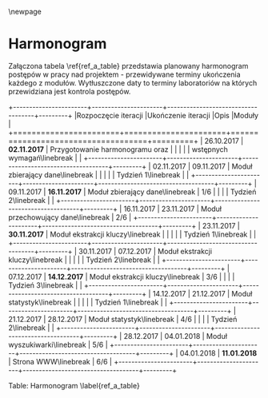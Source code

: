 \newpage
# Harmonogram

Załączona tabela \ref{ref_a_table} przedstawia planowany harmonogram postępów
w pracy nad projektem - przewidywane terminy ukończenia każdego z modułów.
Wytłuszczone daty to terminy laboratoriów na których przewidziana jest
kontrola postępów.

+-----------------------+----------------------+------------------------------------+---------+
|Rozpoczęcie iteracji   |Ukończenie iteracji   |Opis                                |Moduły   |
+=======================+======================+====================================+=========+
| 26.10.2017            | **02.11.2017**       | Przygotowanie harmonogramu oraz    |         |
|                       |                      | wstępnych wymagań\linebreak        |         |
+-----------------------+----------------------+------------------------------------+---------+
| 02.11.2017            | 09.11.2017           | Moduł zbierający dane\linebreak    |         |
|                       |                      | Tydzień 1\linebreak                |         |
+-----------------------+----------------------+------------------------------------+---------+
| 09.11.2017            | **16.11.2017**       | Moduł zbierający dane\linebreak    | 1/6     |
|                       |                      | Tydzień 2\linebreak                |         |
+-----------------------+----------------------+------------------------------------+---------+
| 16.11.2017            | 23.11.2017           | Moduł przechowujący dane\linebreak | 2/6     |
+-----------------------+----------------------+------------------------------------+---------+
| 23.11.2017            | **30.11.2017**       | Moduł ekstrakcji kluczy\linebreak  |         |
|                       |                      | Tydzień 1\linebreak                |         |
+-----------------------+----------------------+------------------------------------+---------+
| 30.11.2017            | 07.12.2017           | Moduł ekstrakcji kluczy\linebreak  |         |
|                       |                      | Tydzień 2\linebreak                |         |
+-----------------------+----------------------+------------------------------------+---------+
| 07.12.2017            | **14.12.2017**       | Moduł ekstrakcji kluczy\linebreak  | 3/6     |
|                       |                      | Tydzień 3\linebreak                |         |
+-----------------------+----------------------+------------------------------------+---------+
| 14.12.2017            | 21.12.2017           | Moduł statystyk\linebreak          |         |
|                       |                      | Tydzień 1\linebreak                |         |
+-----------------------+----------------------+------------------------------------+---------+
| 21.12.2017            | 28.12.2017           | Moduł statystyk\linebreak          | 4/6     |
|                       |                      | Tydzień 2\linebreak                |         |
+-----------------------+----------------------+------------------------------------+---------+
| 28.12.2017            | 04.01.2018           | Moduł wyszukiwarki\linebreak       | 5/6     |
+-----------------------+----------------------+------------------------------------+---------+
| 04.01.2018            | **11.01.2018**       | Strona WWW\linebreak               | 6/6     |
+-----------------------+----------------------+------------------------------------+---------+

Table: Harmonogram \label{ref_a_table}
